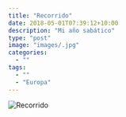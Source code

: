 ```yaml
---
title: "Recorrido"
date: 2018-05-01T07:39:12+10:00
description: "Mi año sabático"
type: "post"
image: "images/.jpg"
categories: 
  - ""
tags:
  - ""
  - "Europa"
---
```


![Recorrido](img/work/proj-002/recorrido.gif)
   
